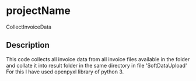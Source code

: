 projectName
======================
CollectInvoiceData 

## Description
This code collects all invoice data from all invoice files available in the folder and collate it into result folder in the same directory in file 'SoftDataUpload'
For this I have used openpyxl library of python 3.